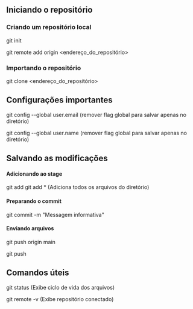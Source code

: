 ## 

## Iniciando o repositório

### Criando um repositório local

git init 

git remote add origin <endereço_do_repositório>

### Importando o repositório

git clone <endereço_do_repositório>



## Configurações importantes

 git config --global user.email <email> (remover flag global para salvar apenas no diretório)

git config --global user.name <nome> (remover flag global para salvar apenas no diretório)



## Salvando as modificações

#### Adicionando ao stage

git add <arquivos>
git add * (Adiciona todos os arquivos do diretório)

#### Preparando o commit

git commit -m "Messagem informativa"

#### Enviando  arquivos

git push origin main

git push <local> <branch>



## Comandos úteis

git status (Exibe ciclo de vida dos arquivos)

git remote -v (Exibe repositório conectado)